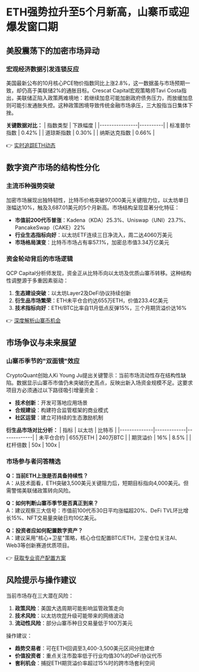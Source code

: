 # ETH强势拉升至5个月新高，山寨币或迎爆发窗口期

## 美股震荡下的加密市场异动

### 宏观经济数据引发连锁反应
美国最新公布的10月核心PCE物价指数同比上涨2.8%，这一数据虽与市场预期一致，却仍高于美联储2%的通胀目标。Crescat Capital宏观策略师Tavi Costa指出，美联储正陷入政策两难境地：若继续加息可能加剧政府债务压力，而放缓加息则可能引发通胀失控。这种政策困境导致传统金融市场承压，三大股指当日集体下挫。

**关键数据对比：**
| 指数类型       | 下跌幅度 |
|----------------|----------|
| 标准普尔指数   | 0.42%    |
| 道琼斯指数     | 0.30%    |
| 纳斯达克指数   | 0.66%    |

👉 [实时追踪ETH动态](https://bit.ly/okx_welcome)

## 数字资产市场的结构性分化

### 主流币种强势突破
加密市场展现出独特韧性，比特币价格突破97,000美元关键阻力位，以太坊单日涨幅达10%，触及3,687.01美元的5个月新高。市场结构呈现显著分化特征：

- **市值前200代币普涨**：Kadena（KDA）25.3%、Uniswap（UNI）23.7%、PancakeSwap（CAKE）22%
- **行业生态指标向好**：以太坊ETF连续三日净流入，周二达4060万美元
- **市场格局演变**：比特币市场占有率57.1%，加密总市值3.34万亿美元

### 资金轮动背后的市场逻辑
QCP Capital分析师发现，资金正从比特币向以太坊及优质山寨币转移。这种结构性调整源于多重因素驱动：
1. **生态建设突破**：以太坊Layer2及DeFi协议持续创新
2. **衍生品市场繁荣**：ETH未平仓合约达655万ETH，价值233.4亿美元
3. **技术指标向好**：ETH/BTC比率自11月低点反弹15%，三个月期货溢价达16%

👉 [深度解析山寨币机会](https://bit.ly/okx_welcome)

## 市场争议与未来展望

### 山寨币季节的"双面镜"效应
CryptoQuant创始人Ki Young Ju提出关键警示：当前市场流动性存在结构性缺陷。数据显示山寨币市值仍未突破历史高点，反映出新入场资金规模不足。这要求项目方必须通过以下路径吸引增量资金：
- **技术创新**：开发可落地应用场景
- **合规建设**：构建符合监管框架的商业模式
- **社区运营**：建立可持续的生态激励机制

**衍生品市场对比分析：**
| 指标         | 以太坊      | 比特币      |
|--------------|-------------|-------------|
| 未平仓合约   | 655万ETH    | 240万BTC    |
| 期货溢价     | 16%         | 8.5%        |
| 杠杆倍数     | 50x         | 100x        |

### 市场参与者问答精选

**Q：当前ETH上涨是否具备持续性？**  
A：从技术面看，ETH突破3,500美元关键阻力后，短期目标指向4,000美元。但需警惕美联储政策转向风险。

**Q：如何判断山寨币季节是否真正到来？**  
A：建议观察三大信号：市值前100代币30日平均涨幅超20%、DeFi TVL环比增长15%、NFT交易量突破日均10亿美元。

**Q：投资者应如何配置数字资产？**  
A：建议采用"核心+卫星"策略，核心仓位配置BTC/ETH，卫星仓位关注AI、Web3等创新赛道优质项目。

👉 [获取专业资产配置方案](https://bit.ly/okx_welcome)

## 风险提示与操作建议

当前市场存在三大潜在风险：
1. **政策风险**：美国大选周期可能影响监管政策走向
2. **技术风险**：以太坊坎昆升级可能带来的网络波动
3. **流动性风险**：部分山寨币种日交易量低于100万美元

操作建议：
- **趋势交易者**：可在ETH回调至3,400-3,500美元区间分批建仓
- **价值投资者**：重点关注市盈率低于行业均值30%的DeFi协议代币
- **套利机会**：捕捉ETH期货溢价率超过15%时的跨市场套利空间
